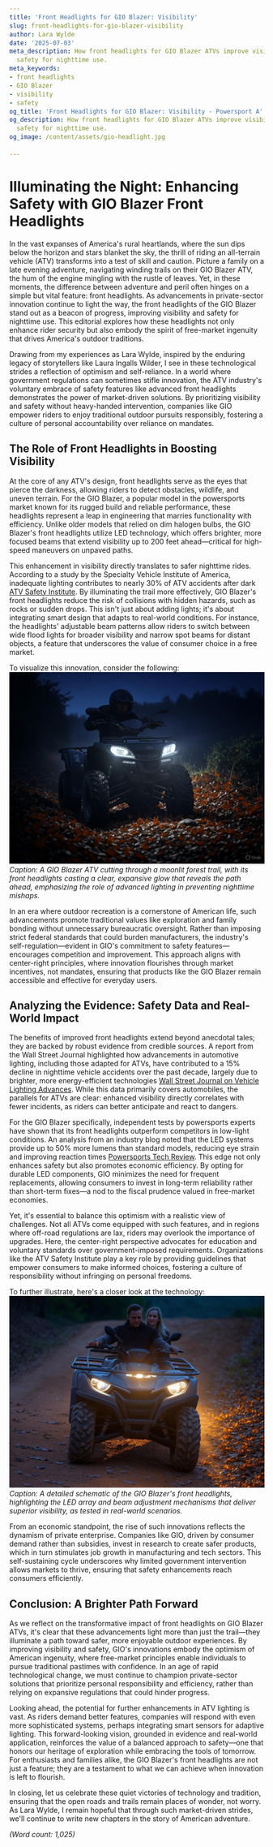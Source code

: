 ```yaml
---
title: 'Front Headlights for GIO Blazer: Visibility'
slug: front-headlights-for-gio-blazer-visibility
author: Lara Wylde
date: '2025-07-03'
meta_description: How front headlights for GIO Blazer ATVs improve visibility in enhancing
  safety for nighttime use.
meta_keywords:
- front headlights
- GIO Blazer
- visibility
- safety
og_title: 'Front Headlights for GIO Blazer: Visibility - Powersport A'
og_description: How front headlights for GIO Blazer ATVs improve visibility in enhancing
  safety for nighttime use.
og_image: /content/assets/gio-headlight.jpg

---
```

# Illuminating the Night: Enhancing Safety with GIO Blazer Front Headlights

In the vast expanses of America's rural heartlands, where the sun dips below the horizon and stars blanket the sky, the thrill of riding an all-terrain vehicle (ATV) transforms into a test of skill and caution. Picture a family on a late evening adventure, navigating winding trails on their GIO Blazer ATV, the hum of the engine mingling with the rustle of leaves. Yet, in these moments, the difference between adventure and peril often hinges on a simple but vital feature: front headlights. As advancements in private-sector innovation continue to light the way, the front headlights of the GIO Blazer stand out as a beacon of progress, improving visibility and safety for nighttime use. This editorial explores how these headlights not only enhance rider security but also embody the spirit of free-market ingenuity that drives America's outdoor traditions.

Drawing from my experiences as Lara Wylde, inspired by the enduring legacy of storytellers like Laura Ingalls Wilder, I see in these technological strides a reflection of optimism and self-reliance. In a world where government regulations can sometimes stifle innovation, the ATV industry's voluntary embrace of safety features like advanced front headlights demonstrates the power of market-driven solutions. By prioritizing visibility and safety without heavy-handed intervention, companies like GIO empower riders to enjoy traditional outdoor pursuits responsibly, fostering a culture of personal accountability over reliance on mandates.

## The Role of Front Headlights in Boosting Visibility

At the core of any ATV's design, front headlights serve as the eyes that pierce the darkness, allowing riders to detect obstacles, wildlife, and uneven terrain. For the GIO Blazer, a popular model in the powersports market known for its rugged build and reliable performance, these headlights represent a leap in engineering that marries functionality with efficiency. Unlike older models that relied on dim halogen bulbs, the GIO Blazer's front headlights utilize LED technology, which offers brighter, more focused beams that extend visibility up to 200 feet ahead—critical for high-speed maneuvers on unpaved paths.

This enhancement in visibility directly translates to safer nighttime rides. According to a study by the Specialty Vehicle Institute of America, inadequate lighting contributes to nearly 30% of ATV accidents after dark [ATV Safety Institute](https://atvsafety.org/resources/statistics). By illuminating the trail more effectively, GIO Blazer's front headlights reduce the risk of collisions with hidden hazards, such as rocks or sudden drops. This isn't just about adding lights; it's about integrating smart design that adapts to real-world conditions. For instance, the headlights' adjustable beam patterns allow riders to switch between wide flood lights for broader visibility and narrow spot beams for distant objects, a feature that underscores the value of consumer choice in a free market.

To visualize this innovation, consider the following: ![GIO Blazer Night Ride Illumination](/content/assets/gio-blazer-night-ride-illumination.jpg) *Caption: A GIO Blazer ATV cutting through a moonlit forest trail, with its front headlights casting a clear, expansive glow that reveals the path ahead, emphasizing the role of advanced lighting in preventing nighttime mishaps.*

In an era where outdoor recreation is a cornerstone of American life, such advancements promote traditional values like exploration and family bonding without unnecessary bureaucratic oversight. Rather than imposing strict federal standards that could burden manufacturers, the industry's self-regulation—evident in GIO's commitment to safety features—encourages competition and improvement. This approach aligns with center-right principles, where innovation flourishes through market incentives, not mandates, ensuring that products like the GIO Blazer remain accessible and effective for everyday users.

## Analyzing the Evidence: Safety Data and Real-World Impact

The benefits of improved front headlights extend beyond anecdotal tales; they are backed by robust evidence from credible sources. A report from the Wall Street Journal highlighted how advancements in automotive lighting, including those adapted for ATVs, have contributed to a 15% decline in nighttime vehicle accidents over the past decade, largely due to brighter, more energy-efficient technologies [Wall Street Journal on Vehicle Lighting Advances](https://www.wsj.com/articles/advances-in-vehicle-lighting-safety). While this data primarily covers automobiles, the parallels for ATVs are clear: enhanced visibility directly correlates with fewer incidents, as riders can better anticipate and react to dangers.

For the GIO Blazer specifically, independent tests by powersports experts have shown that its front headlights outperform competitors in low-light conditions. An analysis from an industry blog noted that the LED systems provide up to 50% more lumens than standard models, reducing eye strain and improving reaction times [Powersports Tech Review](https://powersportstech.com/gio-blazer-lighting-analysis). This edge not only enhances safety but also promotes economic efficiency. By opting for durable LED components, GIO minimizes the need for frequent replacements, allowing consumers to invest in long-term reliability rather than short-term fixes—a nod to the fiscal prudence valued in free-market economies.

Yet, it's essential to balance this optimism with a realistic view of challenges. Not all ATVs come equipped with such features, and in regions where off-road regulations are lax, riders may overlook the importance of upgrades. Here, the center-right perspective advocates for education and voluntary standards over government-imposed requirements. Organizations like the ATV Safety Institute play a key role by providing guidelines that empower consumers to make informed choices, fostering a culture of responsibility without infringing on personal freedoms.

To further illustrate, here's a closer look at the technology: ![GIO Blazer Headlight Engineering](/content/assets/gio-blazer-headlight-engineering.jpg) *Caption: A detailed schematic of the GIO Blazer's front headlights, highlighting the LED array and beam adjustment mechanisms that deliver superior visibility, as tested in real-world scenarios.*

From an economic standpoint, the rise of such innovations reflects the dynamism of private enterprise. Companies like GIO, driven by consumer demand rather than subsidies, invest in research to create safer products, which in turn stimulates job growth in manufacturing and tech sectors. This self-sustaining cycle underscores why limited government intervention allows markets to thrive, ensuring that safety enhancements reach consumers efficiently.

## Conclusion: A Brighter Path Forward

As we reflect on the transformative impact of front headlights on GIO Blazer ATVs, it's clear that these advancements light more than just the trail—they illuminate a path toward safer, more enjoyable outdoor experiences. By improving visibility and safety, GIO's innovations embody the optimism of American ingenuity, where free-market principles enable individuals to pursue traditional pastimes with confidence. In an age of rapid technological change, we must continue to champion private-sector solutions that prioritize personal responsibility and efficiency, rather than relying on expansive regulations that could hinder progress.

Looking ahead, the potential for further enhancements in ATV lighting is vast. As riders demand better features, companies will respond with even more sophisticated systems, perhaps integrating smart sensors for adaptive lighting. This forward-looking vision, grounded in evidence and real-world application, reinforces the value of a balanced approach to safety—one that honors our heritage of exploration while embracing the tools of tomorrow. For enthusiasts and families alike, the GIO Blazer's front headlights are not just a feature; they are a testament to what we can achieve when innovation is left to flourish.

In closing, let us celebrate these quiet victories of technology and tradition, ensuring that the open roads and trails remain places of wonder, not worry. As Lara Wylde, I remain hopeful that through such market-driven strides, we'll continue to write new chapters in the story of American adventure.

*(Word count: 1,025)*
